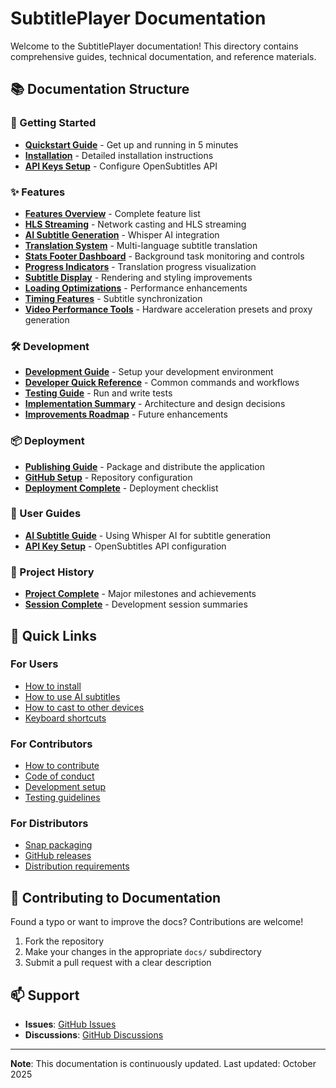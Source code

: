 # SubtitlePlayer Documentation

Welcome to the SubtitlePlayer documentation! This directory contains comprehensive guides, technical documentation, and reference materials.

## 📚 Documentation Structure

### 🚀 Getting Started
- **[Quickstart Guide](guides/QUICKSTART.md)** - Get up and running in 5 minutes
- **[Installation](../README.md#installation)** - Detailed installation instructions
- **[API Keys Setup](guides/API_KEY_INFO.md)** - Configure OpenSubtitles API

### ✨ Features
- **[Features Overview](features/FEATURES.md)** - Complete feature list
- **[HLS Streaming](features/STREAMING_FIX_COMPLETE.md)** - Network casting and HLS streaming
- **[AI Subtitle Generation](../README.md#ai-subtitle-generation)** - Whisper AI integration
- **[Translation System](features/TRANSLATION_FILE_BASED.md)** - Multi-language subtitle translation
- **[Stats Footer Dashboard](features/STATS_FOOTER.md)** - Background task monitoring and controls
- **[Progress Indicators](features/PROGRESS_BAR_SUMMARY.md)** - Translation progress visualization
- **[Subtitle Display](features/SUBTITLE_DISPLAY_FIX.md)** - Rendering and styling improvements
- **[Loading Optimizations](features/SUBTITLE_LOADING_IMPROVEMENTS.md)** - Performance enhancements
- **[Timing Features](features/TIMING_TRANSLATION_FEATURES.md)** - Subtitle synchronization
- **[Video Performance Tools](features/VIDEO_PERFORMANCE_TOOLS.md)** - Hardware acceleration presets and proxy generation

### 🛠️ Development
- **[Development Guide](development/DEVELOPMENT.md)** - Setup your development environment
- **[Developer Quick Reference](development/DEVELOPER_QUICK_REF.md)** - Common commands and workflows
- **[Testing Guide](development/TESTING_GUIDE.md)** - Run and write tests
- **[Implementation Summary](development/IMPLEMENTATION_SUMMARY.md)** - Architecture and design decisions
- **[Improvements Roadmap](development/IMPROVEMENTS.md)** - Future enhancements

### 📦 Deployment
- **[Publishing Guide](deployment/PUBLISHING.md)** - Package and distribute the application
- **[GitHub Setup](deployment/GITHUB_SETUP.md)** - Repository configuration
- **[Deployment Complete](deployment/DEPLOYMENT_COMPLETE.md)** - Deployment checklist

### 📖 User Guides
- **[AI Subtitle Guide](guides/AI_SUBTITLE_GUIDE.md)** - Using Whisper AI for subtitle generation
- **[API Key Setup](guides/API_KEY_INFO.md)** - OpenSubtitles API configuration

### 📝 Project History
- **[Project Complete](PROJECT_COMPLETE.md)** - Major milestones and achievements
- **[Session Complete](SESSION_COMPLETE.md)** - Development session summaries

## 🔧 Quick Links

### For Users
- [How to install](../README.md#installation)
- [How to use AI subtitles](guides/AI_SUBTITLE_GUIDE.md)
- [How to cast to other devices](features/STREAMING_FIX_COMPLETE.md)
- [Keyboard shortcuts](../README.md#keyboard-shortcuts)

### For Contributors
- [How to contribute](../CONTRIBUTING.md)
- [Code of conduct](../CODE_OF_CONDUCT.md)
- [Development setup](development/DEVELOPMENT.md)
- [Testing guidelines](development/TESTING_GUIDE.md)

### For Distributors
- [Snap packaging](deployment/PUBLISHING.md)
- [GitHub releases](deployment/GITHUB_SETUP.md)
- [Distribution requirements](deployment/DEPLOYMENT_COMPLETE.md)

## 🤝 Contributing to Documentation

Found a typo or want to improve the docs? Contributions are welcome!

1. Fork the repository
2. Make your changes in the appropriate `docs/` subdirectory
3. Submit a pull request with a clear description

## 📫 Support

- **Issues**: [GitHub Issues](https://github.com/cassianoheitor1993/Subtitler-VideoPlayer-App/issues)
- **Discussions**: [GitHub Discussions](https://github.com/cassianoheitor1993/Subtitler-VideoPlayer-App/discussions)

---

**Note**: This documentation is continuously updated. Last updated: October 2025
